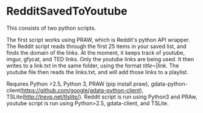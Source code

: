 # RedditSavedToYoutube

This consists of two python scripts.

The first script works using PRAW, which is Reddit's python API wrapper.
The Reddit script reads through the first 25 items in your saved list, and finds the domain of the links. At the moment, it keeps track of youtube, imgur, gfycat, and TED links. Only the youtube links are being used. It then writes to a link.txt in the same folder, using the format *title*~|*link*.
The youtube file then reads the links.txt, and will add those links to a playlist.

Requires Python >2.5, Python 3, PRAW (pip install praw), gdata-python-client(https://github.com/google/gdata-python-client), TSLite(http://trevp.net/tlslite/).
Reddit script is run using Python3 and PRAw, youtube script is run using Python>2.5, gdata-client, and TSLite.
